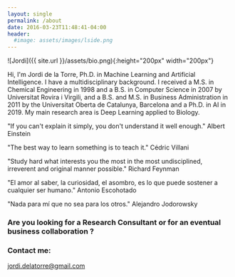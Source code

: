 ```yaml
---
layout: single
permalink: /about
date: 2016-03-23T11:48:41-04:00
header:
  #image: assets/images/lside.png
---
```


![Jordi]({{ site.url }}/assets/bio.png){:height="200px" width="200px"}

Hi, I'm Jordi de la Torre, Ph.D. in Machine Learning and Artificial Intelligence. I have a multidisciplinary background. I received a M.S. in Chemical Engineering in 1998 and a B.S. in Computer Science in 2007 by Universitat Rovira i Virgili, and a B.S. and M.S. in Business Administration in 2011 by the Universitat Oberta de Catalunya, Barcelona and a Ph.D. in AI in 2019. My main research area is Deep Learning applied to Biology.

"If you can't explain it simply, you don't understand it well enough."
Albert Einstein

"The best way to learn something is to teach it."
Cédric Villani

"Study hard what interests you the most in the most undisciplined, irreverent and original manner possible."
Richard Feynman

"El amor al saber, la curiosidad, el asombro, es lo que puede sostener a cualquier ser humano."
Antonio Escohotado 
	
"Nada para mí que no sea para los otros."
Alejandro Jodorowsky


### Are you looking for a Research Consultant or for an eventual business collaboration ? 
### Contact me:

[jordi.delatorre@gmail.com](mailto:jordi.delatorre@gmail.com)
